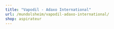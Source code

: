 ```yaml
---
title: "Vapodil - Adaxo International"
url: /mundolsheim/vapodil-adaxo-international/
shop: aspirateur
---
```

